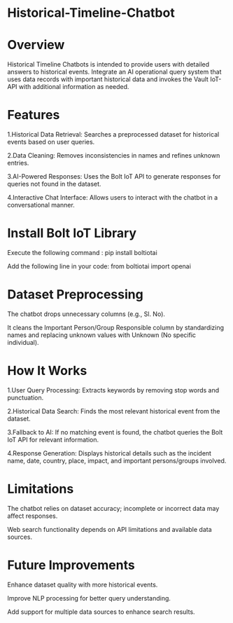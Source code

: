 # Historical-Timeline-Chatbot

# Overview

Historical Timeline Chatbots is intended to provide users with detailed answers to historical events. Integrate an AI operational query system that uses data records with important historical data and invokes the Vault IoT-API with additional information as needed.

# Features

1.Historical Data Retrieval: Searches a preprocessed dataset for historical events based on user queries.

2.Data Cleaning: Removes inconsistencies in names and refines unknown entries.

3.AI-Powered Responses: Uses the Bolt IoT API to generate responses for queries not found in the dataset.

4.Interactive Chat Interface: Allows users to interact with the chatbot in a conversational manner.

# Install Bolt IoT Library
Execute the following command :
pip install boltiotai

Add the following line in your code:
from boltiotai import openai

# Dataset Preprocessing

The chatbot drops unnecessary columns (e.g., Sl. No).

It cleans the Important Person/Group Responsible column by standardizing names and replacing unknown values with Unknown (No specific individual).

# How It Works

1.User Query Processing: Extracts keywords by removing stop words and punctuation.

2.Historical Data Search: Finds the most relevant historical event from the dataset.

3.Fallback to AI: If no matching event is found, the chatbot queries the Bolt IoT API for relevant information.

4.Response Generation: Displays historical details such as the incident name, date, country, place, impact, and important persons/groups involved.

# Limitations

The chatbot relies on dataset accuracy; incomplete or incorrect data may affect responses.

Web search functionality depends on API limitations and available data sources.

# Future Improvements

Enhance dataset quality with more historical events.

Improve NLP processing for better query understanding.

Add support for multiple data sources to enhance search results.

